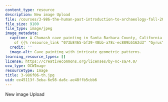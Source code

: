 ```yaml
---
content_type: resource
description: New image Upload
file: /courses/3-986-the-human-past-introduction-to-archaeology-fall-2006/ee45113f3eba6e98da6cae48ffb5cbb6_3-986f06-th.jpg
file_size: 9100
file_type: image/jpeg
image_metadata:
  caption: A Chumash cave painting in Santa Barbara County, California. (Photo courtesy
    of {{% resource_link "073b8465-bf39-48bb-a78c-ec889b5162d3" "Gyrus" %}}.)
  credit: ''
  image-alt: Cave painting with intricate geometric patterns.
learning_resource_types: []
license: https://creativecommons.org/licenses/by-nc-sa/4.0/
ocw_type: OCWImage
resourcetype: Image
title: 3-986f06-th.jpg
uid: ee45113f-3eba-6e98-da6c-ae48ffb5cbb6
---
```

New image Upload